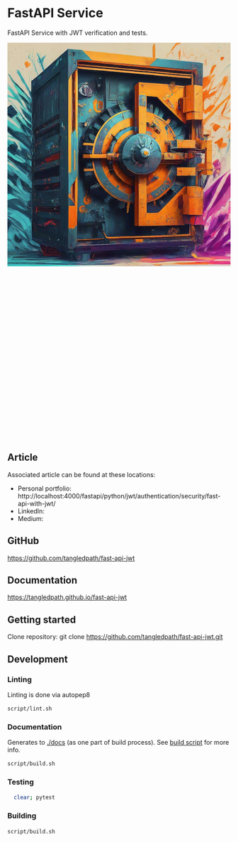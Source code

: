 # FastAPI Service 
FastAPI Service with JWT verification and tests.

<p>
  <img src="https://raw.githubusercontent.com/tangledpath/fast-api-jwt/master/fast_api_jwt_sm.png" align="left" width="512"/>
</p>
<p>&nbsp</p>
<p>&nbsp</p>
<p>&nbsp</p>
<p>&nbsp</p>
<p>&nbsp</p>
<p>&nbsp</p>
<p>&nbsp</p>
<p>&nbsp</p>
<p>&nbsp</p>
<p>&nbsp</p>
<p>&nbsp</p>
<p>&nbsp</p>
<p>&nbsp</p>


## Article
Associated article can be found at these locations:
* Personal portfolio: http://localhost:4000/fastapi/python/jwt/authentication/security/fast-api-with-jwt/
* LinkedIn:
* Medium:

## GitHub
https://github.com/tangledpath/fast-api-jwt

## Documentation
https://tangledpath.github.io/fast-api-jwt

## Getting started
Clone repository:
git clone https://github.com/tangledpath/fast-api-jwt.git

## Development
### Linting 
Linting is done via autopep8
```bash
script/lint.sh
```

### Documentation
Generates to [./docs](docs) (as one part of build process).  See [build script](script/build.sh) for more info.
```bash
script/build.sh
```

### Testing
```bash
  clear; pytest
```

### Building
`script/build.sh`
